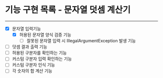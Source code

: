기능 구현 목록 - 문자열 덧셈 계산기
===========

---

* [x] 문자열 입력기능
    * [x] 허용된 문자열 양식 검증 기능
        * [ ] 잘못된 문자열 입력 시 IllegalArgumentException 발생 기능
* [ ] 덧셈 결과 출력 기능
* [ ] 허용된 구분자를 확인하는 기능
* [ ] 커스텀 구분자 입력 확인하는 기능
* [ ] 커스텀 구분자 인식 기능
* [ ] 각 숫자의 합 계산 기능